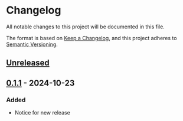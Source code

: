 # Changelog

All notable changes to this project will be documented in this file.

The format is based on [Keep a Changelog](https://keepachangelog.com/en/1.1.0/),
and this project adheres to [Semantic Versioning](https://semver.org/spec/v2.0.0.html).

## [Unreleased]

## [0.1.1] - 2024-10-23

### Added

- Notice for new release

[unreleased]: https://github.com/ALEZ-DEV/Babylonia-terminal/compare/0.1.1...HEAD
[0.1.1]: https://github.com/ALEZ-DEV/Babylonia-terminal/compare/0.1.1
